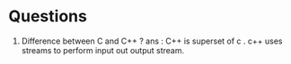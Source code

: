 # Questions

 1. Difference between C and C++ ?
 ans : C++ is superset of c .
 c++ uses streams to perform input out output stream.
 
